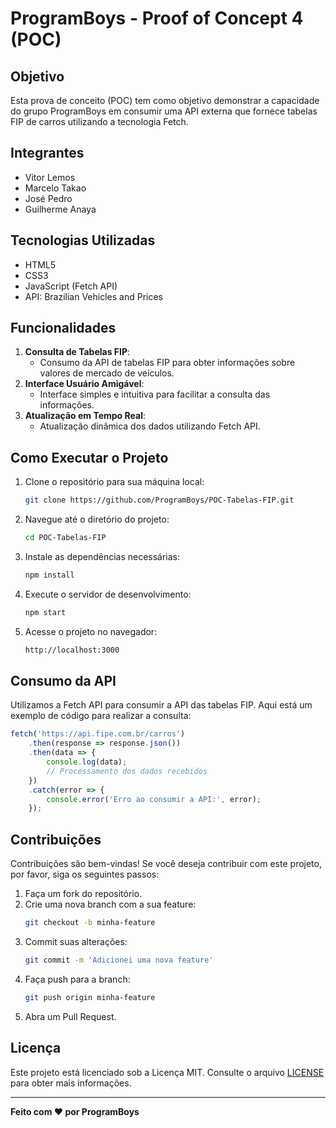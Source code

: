# ProgramBoys - Proof of Concept 4 (POC)

## Objetivo
Esta prova de conceito (POC) tem como objetivo demonstrar a capacidade do grupo ProgramBoys em consumir uma API externa que fornece tabelas FIP de carros utilizando a tecnologia Fetch. 

## Integrantes
- Vitor Lemos 
- Marcelo Takao 
- José Pedro 
- Guilherme Anaya

## Tecnologias Utilizadas
- HTML5
- CSS3
- JavaScript (Fetch API)
- API: Brazilian Vehicles and Prices

## Funcionalidades
1. **Consulta de Tabelas FIP**:
    - Consumo da API de tabelas FIP para obter informações sobre valores de mercado de veículos.
2. **Interface Usuário Amigável**:
    - Interface simples e intuitiva para facilitar a consulta das informações.
3. **Atualização em Tempo Real**:
    - Atualização dinâmica dos dados utilizando Fetch API.

## Como Executar o Projeto
1. Clone o repositório para sua máquina local:
    ```bash
    git clone https://github.com/ProgramBoys/POC-Tabelas-FIP.git
    ```
2. Navegue até o diretório do projeto:
    ```bash
    cd POC-Tabelas-FIP
    ```
3. Instale as dependências necessárias:
    ```bash
    npm install
    ```
4. Execute o servidor de desenvolvimento:
    ```bash
    npm start
    ```
5. Acesse o projeto no navegador:
    ```bash
    http://localhost:3000
    ```

## Consumo da API
Utilizamos a Fetch API para consumir a API das tabelas FIP. Aqui está um exemplo de código para realizar a consulta:

```javascript
fetch('https://api.fipe.com.br/carros')
    .then(response => response.json())
    .then(data => {
        console.log(data);
        // Processamento dos dados recebidos
    })
    .catch(error => {
        console.error('Erro ao consumir a API:', error);
    });
```

## Contribuições
Contribuições são bem-vindas! Se você deseja contribuir com este projeto, por favor, siga os seguintes passos:
1. Faça um fork do repositório.
2. Crie uma nova branch com a sua feature:
    ```bash
    git checkout -b minha-feature
    ```
3. Commit suas alterações:
    ```bash
    git commit -m 'Adicionei uma nova feature'
    ```
4. Faça push para a branch:
    ```bash
    git push origin minha-feature
    ```
5. Abra um Pull Request.

## Licença
Este projeto está licenciado sob a Licença MIT. Consulte o arquivo [LICENSE](LICENSE) para obter mais informações.

---

**Feito com ❤️ por ProgramBoys**

```
